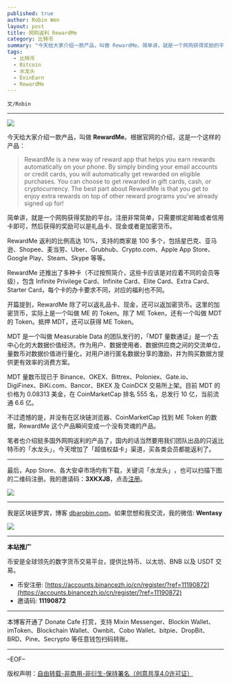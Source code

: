 ```yaml
---
published: true
author: Robin Wen
layout: post
title: 网购返利 RewardMe
category: 比特币
summary: "今天给大家介绍一款产品，叫做 RewardMe。简单讲，就是一个网购获得奖励的平台。注册非常简单，只需要绑定邮箱或者信用卡即可，然后获得的奖励可以是礼品卡、现金或者是加密货币。RewardMe 返利的比例高达 10%，支持的商家是 100 多个，包括星巴克、亚马逊、Shopee、麦当劳、Uber、Grubhub、Crypto.com、Apple App Store、Google Play、Steam、Skype 等等。不过遗憾的是，并没有在区块链浏览器、CoinMarketCap 找到 ME Token 的数据，RewardMe 这个产品瞬间变成一个没有灵魂的产品。笔者也介绍挺多国外网购返利的产品了，国内的话当然要用我们团队出品的只返比特币的「水龙头」，今天增加了「超值权益卡」渠道，买各类会员都能返利了。"
tags:
  - 比特币
  - Bitcoin
  - 水龙头
  - ExinEarn
  - RewardMe
---
```


`文/Robin`

***

![](https://cdn.dbarobin.com/3ki5n09.png)

今天给大家介绍一款产品，叫做 **RewardMe**。根据官网的介绍，这是一个这样的产品：

> RewardMe is a new way of reward app that helps you earn rewards automatically on your phone. By simply binding your email accounts or credit cards, you will automatically get rewarded on eligible purchases. You can choose to get rewarded in gift cards, cash, or cryptocurrency. The best part about RewardMe is that you get to enjoy extra rewards on top of other reward programs you’ve already signed up for!

简单讲，就是一个网购获得奖励的平台。注册非常简单，只需要绑定邮箱或者信用卡即可，然后获得的奖励可以是礼品卡、现金或者是加密货币。

RewardMe 返利的比例高达 10%，支持的商家是 100 多个，包括星巴克、亚马逊、Shopee、麦当劳、Uber、Grubhub、Crypto.com、Apple App Store、Google Play、Steam、Skype 等等。

RewardMe 还推出了多种卡（不过按照简介，这些卡应该是对应着不同的会员等级），包含 Infinite Privilege Card、Infinite Card、Elite Card、Extra Card、Starter Card，每个卡的办卡要求不同，对应的福利也不同。

开篇提到，RewardMe 除了可以返礼品卡、现金，还可以返加密货币。这里的加密货币，实际上是一个叫做 ME 的 Token。除了 ME Token，还有一个叫做 MDT 的 Token。抵押 MDT，还可以获得 ME Token。

MDT 是一个叫做 Measurable Data 的团队发行的，「MDT 量数通证」是一个去中心化的大数据价值经济。作为用户、数据使用者、数据供应商之间的交流单位，量数币对数据价值进行量化，对用户进行匿名数据分享的激励，并为购买数据方提供更有效率的消费方案。

MDT 量数币现已于 Binance、OKEX、Bittrex、Poloniex、Gate.io、DigiFinex、BiKi.com、Bancor、BKEX 及 CoinDCX 交易所上架。目前 MDT 的价格为 0.08313 美金，在 CoinMarketCap 排名 555 名，总发行 10 亿，当前流通 6.6 亿。

不过遗憾的是，并没有在区块链浏览器、CoinMarketCap 找到 ME Token 的数据，RewardMe 这个产品瞬间变成一个没有灵魂的产品。

笔者也介绍挺多国外网购返利的产品了，国内的话当然要用我们团队出品的只返比特币的「水龙头」，今天增加了「超值权益卡」渠道，买各类会员都能返利了。

***

最后，App Store、各大安卓市场均有下载，关键词「水龙头」​，也可以扫描​下图的二维码注册。​我的邀请码：**3XKXJB**，点击[注册](https://app.exinearn.com/invite/3XKXJB?source=poster)。

![](https://cdn.dbarobin.com/kwdjijt.png)

***

我是区块链罗宾，博客 [dbarobin.com](https://dbarobin.com/)。如果您想和我交流，我的微信: **Wentasy**

![](https://cdn.dbarobin.com/v4yywe2.png)

***

**本站推广**

币安是全球领先的数字货币交易平台，提供比特币、以太坊、BNB 以及 USDT 交易。

* 币安注册: [https://accounts.binancezh.io/cn/register/?ref=11190872](https://accounts.binancezh.io/cn/register/?ref=11190872)
* 邀请码: **11190872**

***

本博客开通了 Donate Cafe 打赏，支持 Mixin Messenger、Blockin Wallet、imToken、Blockchain Wallet、Ownbit、Cobo Wallet、bitpie、DropBit、BRD、Pine、Secrypto 等任意钱包扫码转账。

<center>
    <div class="--donate-button"
         data-button-id="f8b9df0d-af9a-460d-8258-d3f435445075"
    ></div>
</center>

***

–EOF–

版权声明：[自由转载-非商用-非衍生-保持署名（创意共享4.0许可证）](http://creativecommons.org/licenses/by-nc-nd/4.0/deed.zh)
